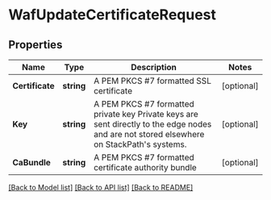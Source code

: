 # WafUpdateCertificateRequest

## Properties

Name | Type | Description | Notes
------------ | ------------- | ------------- | -------------
**Certificate** | **string** | A PEM PKCS #7 formatted SSL certificate | [optional] 
**Key** | **string** | A PEM PKCS #7 formatted private key  Private keys are sent directly to the edge nodes and are not stored elsewhere on StackPath&#39;s systems. | [optional] 
**CaBundle** | **string** | A PEM PKCS #7 formatted certificate authority bundle | [optional] 

[[Back to Model list]](../README.md#documentation-for-models) [[Back to API list]](../README.md#documentation-for-api-endpoints) [[Back to README]](../README.md)



